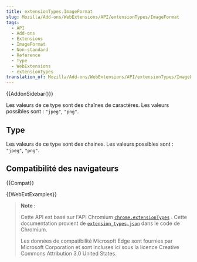 ```yaml
---
title: extensionTypes.ImageFormat
slug: Mozilla/Add-ons/WebExtensions/API/extensionTypes/ImageFormat
tags:
  - API
  - Add-ons
  - Extensions
  - ImageFormat
  - Non-standard
  - Reference
  - Type
  - WebExtensions
  - extensionTypes
translation_of: Mozilla/Add-ons/WebExtensions/API/extensionTypes/ImageFormat
---
```


{{AddonSidebar()}}

Les valeurs de ce type sont des chaînes de caractères. Les valeurs possibles sont : `"jpeg"`, `"png"`.

## Type

Les valeurs de ce type sont des chaines. Les valeurs possibles sont : `"jpeg"`, `"png"`.

## Compatibilité des navigateurs

{{Compat}}

{{WebExtExamples}}

> **Note :**
>
> Cette API est basé sur l'API Chromium [`chrome.extensionTypes`](https://developer.chrome.com/extensions/extensionTypes) . Cette documentation provient de [`extension_types.json`](https://chromium.googlesource.com/chromium/src/+/master/extensions/common/api/extension_types.json) dans le code de Chromium.
>
> Les données de compatibilité Microsoft Edge sont fournies par Microsoft Corporation et sont incluses ici sous la licence Creative Commons Attribution 3.0 United States.

<!--
// Copyright 2015 The Chromium Authors. All rights reserved.
//
// Redistribution and use in source and binary forms, with or without
// modification, are permitted provided that the following conditions are
// met:
//
//    * Redistributions of source code must retain the above copyright
// notice, this list of conditions and the following disclaimer.
//    * Redistributions in binary form must reproduce the above
// copyright notice, this list of conditions and the following disclaimer
// in the documentation and/or other materials provided with the
// distribution.
//    * Neither the name of Google Inc. nor the names of its
// contributors may be used to endorse or promote products derived from
// this software without specific prior written permission.
//
// THIS SOFTWARE IS PROVIDED BY THE COPYRIGHT HOLDERS AND CONTRIBUTORS
// "AS IS" AND ANY EXPRESS OR IMPLIED WARRANTIES, INCLUDING, BUT NOT
// LIMITED TO, THE IMPLIED WARRANTIES OF MERCHANTABILITY AND FITNESS FOR
// A PARTICULAR PURPOSE ARE DISCLAIMED. IN NO EVENT SHALL THE COPYRIGHT
// OWNER OR CONTRIBUTORS BE LIABLE FOR ANY DIRECT, INDIRECT, INCIDENTAL,
// SPECIAL, EXEMPLARY, OR CONSEQUENTIAL DAMAGES (INCLUDING, BUT NOT
// LIMITED TO, PROCUREMENT OF SUBSTITUTE GOODS OR SERVICES; LOSS OF USE,
// DATA, OR PROFITS; OR BUSINESS INTERRUPTION) HOWEVER CAUSED AND ON ANY
// THEORY OF LIABILITY, WHETHER IN CONTRACT, STRICT LIABILITY, OR TORT
// (INCLUDING NEGLIGENCE OR OTHERWISE) ARISING IN ANY WAY OUT OF THE USE
// OF THIS SOFTWARE, EVEN IF ADVISED OF THE POSSIBILITY OF SUCH DAMAGE.
-->
